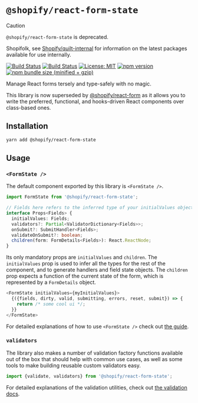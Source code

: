# `@shopify/react-form-state`

> [!CAUTION]
>
> `@shopify/react-form-state` is deprecated.
>
> Shopifolk, see
> [Shopify/quilt-internal](https://github.com/shopify/quilt-internal) for
> information on the latest packages available for use internally.

[![Build Status](https://github.com/Shopify/quilt/workflows/Node-CI/badge.svg?branch=main)](https://github.com/Shopify/quilt/actions?query=workflow%3ANode-CI)
[![Build Status](https://github.com/Shopify/quilt/workflows/Ruby-CI/badge.svg?branch=main)](https://github.com/Shopify/quilt/actions?query=workflow%3ARuby-CI)
[![License: MIT](https://img.shields.io/badge/License-MIT-green.svg)](LICENSE.md) [![npm version](https://badge.fury.io/js/%40shopify%2Freact-form-state.svg)](https://badge.fury.io/js/%40shopify%2Freact-form-state.svg) [![npm bundle size (minified + gzip)](https://img.shields.io/bundlephobia/minzip/@shopify/react-form-state.svg)](https://img.shields.io/bundlephobia/minzip/@shopify/react-form-state.svg)

Manage React forms tersely and type-safely with no magic.

This library is now superseded by [@shopify/react-form](https://github.com/Shopify/quilt/tree/main/packages/react-form) as it allows you to write the preferred, functional, and hooks-driven React components over class-based ones.

## Installation

```bash
yarn add @shopify/react-form-state
```

## Usage

### `<FormState />`

The default component exported by this library is `<FormState />`.

```typescript
import FormState from '@shopify/react-form-state';
```

```typescript
// Fields here refers to the inferred type of your initialValues object
interface Props<Fields> {
  initialValues: Fields;
  validators?: Partial<ValidatorDictionary<Fields>>;
  onSubmit?: SubmitHandler<Fields>;
  validateOnSubmit?: boolean;
  children(form: FormDetails<Fields>): React.ReactNode;
}
```

Its only mandatory props are `initialValues` and `children`. The `initialValues` prop is used to infer all the types for the rest of the component, and to generate handlers and field state objects. The `children` prop expects a function of the current state of the form, which is represented by a `FormDetails` object.

```typescript
<FormState initialValues={myInitialValues}>
  {({fields, dirty, valid, submitting, errors, reset, submit}) => {
    return /* some cool ui */;
  }}
</FormState>
```

For detailed explanations of how to use `<FormState />` check out [the guide](https://github.com/Shopify/quilt/tree/main/packages/react-form-state/docs/building-forms.md).

### `validators`

The library also makes a number of validation factory functions available out of the box that should help with common use cases, as well as some tools to make building reusable custom validators easy.

```typescript
import {validate, validators} from '@shopify/react-form-state';
```

For detailed explanations of the validation utilities, check out [the validation docs](https://github.com/Shopify/quilt/tree/main/packages/react-form-state/docs/validators.md).
